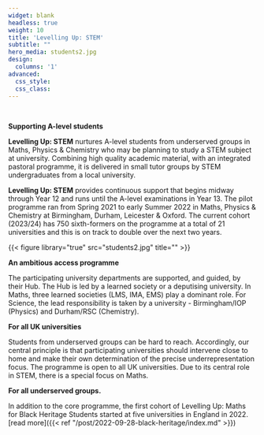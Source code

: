 ```yaml
---
widget: blank
headless: true
weight: 10
title: 'Levelling Up: STEM'
subtitle: ""
hero_media: students2.jpg
design:
  columns: '1'
advanced:
  css_style:
  css_class:
---
```



&nbsp;

**Supporting A-level students**

**Levelling Up: STEM** nurtures A-level students from underserved groups in Maths, Physics & Chemistry who may be planning to study a STEM subject at university. Combining high quality academic material, with an integrated pastoral programme, it is delivered in small tutor groups by STEM undergraduates from a local university.

**Levelling Up: STEM** provides continuous support that begins midway through Year 12 and runs until the A-level examinations in Year 13. The pilot programme ran from Spring 2021 to early Summer 2022 in Maths, Physics & Chemistry at Birmingham, Durham, Leicester & Oxford. The current cohort (2023/24) has 750 sixth-formers on the programme at a total of 21 universities and this is on track to double over the next two years.


{{< figure library="true" src="students2.jpg" title="" >}}

**An ambitious access programme**

The participating university departments are supported, and guided, by their Hub. The Hub is  led by a learned society or a deputising university. In Maths, three learned societies (LMS, IMA, EMS) play a dominant role. For Science, the lead responsibility is taken by a university - Birmingham/IOP (Physics) and Durham/RSC (Chemistry).

**For all UK universities**

Students from underserved groups can be hard to reach. Accordingly, our central principle is that participating universities should intervene close to home and make their own determination of the precise underrepresentation focus. The programme is open to all UK universities. Due to its central role in STEM, there is a special focus on Maths.

**For all underserved groups.**

In addition to the core programme, the first cohort of Levelling Up: Maths for Black Heritage Students started at five universities in England in 2022. [read more]({{< ref "/post/2022-09-28-black-heritage/index.md" >}})
